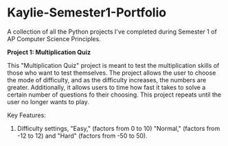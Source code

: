 # Kaylie-Semester1-Portfolio
A collection of all the Python projects I've completed during Semester 1 of AP Computer Science Principles. 

**Project 1: Multiplication Quiz**

This "Multiplication Quiz" project is meant to test the multiplication skills of those who want to test themselves. The project allows the user to choose the mode of difficulty, and as the difficulty increases, the numbers are greater. Additionally, it allows users to time how fast it takes to solve a certain number of questions fo their choosing.  This project repeats until the user no longer wants to play. 

Key Features:
1. Difficulty settings, "Easy," (factors from 0 to 10) "Normal," (factors from -12 to 12) and "Hard" (factors from -50 to 50).
